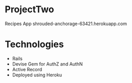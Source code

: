 # ProjectTwo
Recipes App shrouded-anchorage-63421.herokuapp.com

# Technologies
- Rails
- Devise Gem for AuthZ and AuthN 
- Active Record
- Deployed using Heroku
